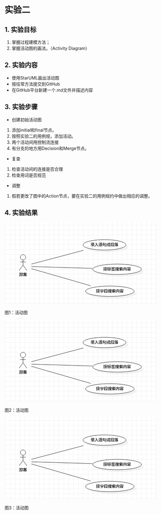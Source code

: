 # 实验二

## 1. 实验目标
1. 掌握过程建模方法；
2. 掌握活动图的画法。（Activity Diagram）

## 2. 实验内容
- 使用StarUML画出活动图
- 按往常方法提交到GitHub
- 在GitHub平台新建一个.md文件并描述内容

## 3. 实验步骤
- 创建初始活动图
1. 添加initial和final节点。
2. 按照实验二的用例规，添加活动。
3. 两个活动间用控制流连接
4. 有分支的地方用Decision和Merge节点。
- 复查
1. 检查活动间的连接是否合理
2. 检查用词是否规范
- 调整
1. 假若更改了图中的Action节点，要在实验二的用例规约中做出相应的调整。


## 4. 实验结果

![用例图](./Pic20.jpg)

图1：活动图

![用例图](./Pic20.jpg)

图2：活动图

![用例图](./Pic20.jpg)

图3：活动图

